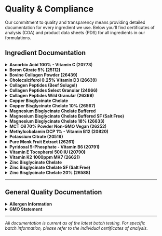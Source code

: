 # Quality & Compliance

Our commitment to quality and transparency means providing detailed documentation for every ingredient we use. Below you'll find certificates of analysis (COA) and product data sheets (PDS) for all ingredients in our formulations.

## Ingredient Documentation

<details>
<summary><strong>Ascorbic Acid 100% - Vitamin C (20773)</strong></summary>
<iframe src="https://docs.google.com/viewer?url=https://treysisson.github.io/wiki/QualityDocs/20773%20Product%20Data%20Sheet%20(PDS)%20D5-22%20R5-23%20(ID%202621639).pdf&embedded=true" width="100%" height="600px" frameborder="0">
📄 [View PDF](QualityDocs/20773 Product Data Sheet (PDS) D5-22 R5-23 (ID 2621639).pdf)
</iframe>
</details>

<details>
<summary><strong>Boron Citrate 5% (25112)</strong></summary>
<iframe src="https://docs.google.com/viewer?url=https://treysisson.github.io/wiki/QualityDocs/25112%20Specification%20Sheet%20D5-22%20R5-23%20(ID%202623167).pdf&embedded=true" width="100%" height="600px" frameborder="0">
📄 [View PDF](QualityDocs/25112 Specification Sheet D5-22 R5-23 (ID 2623167).pdf)
</iframe>
</details>

<details>
<summary><strong>Bovine Collagen Powder (26439)</strong></summary>
<iframe src="https://docs.google.com/viewer?url=https://treysisson.github.io/wiki/QualityDocs/26439%20Specification%20Sheet%20R6-24%20(ID%203060876).pdf&embedded=true" width="100%" height="600px" frameborder="0">
📄 [View PDF](QualityDocs/26439 Specification Sheet R6-24 (ID 3060876).pdf)
</iframe>
</details>

<details>
<summary><strong>Cholecalciferol 0.25% Vitamin D3 (26639)</strong></summary>
<iframe src="https://docs.google.com/viewer?url=https://treysisson.github.io/wiki/QualityDocs/26639%20Specification%20Sheet%20R3-25%20(ID%203374428).pdf&embedded=true" width="100%" height="600px" frameborder="0">
📄 [View PDF](QualityDocs/26639 Specification Sheet R3-25 (ID 3374428).pdf)
</iframe>
</details>

<details>
<summary><strong>Collagen Peptides (Beef Solugel)</strong></summary>

### Flow Chart
<iframe src="https://docs.google.com/viewer?url=https://treysisson.github.io/wiki/QualityDocs/Flow%20Chart%20(Beef%20Solugel)%20-%20Santa%20Fe%209.12.23.pdf&embedded=true" width="100%" height="600px" frameborder="0">
📄 [View PDF](QualityDocs/Flow Chart (Beef Solugel) - Santa Fe 9.12.23.pdf)
</iframe>

### Origin Statement  
<iframe src="https://docs.google.com/viewer?url=https://treysisson.github.io/wiki/QualityDocs/Origin%20Statement%20COO%20(Solugel)%20-%20Santa%20Fe%201.23.24%20-%2012.31.26.pdf&embedded=true" width="100%" height="600px" frameborder="0">
📄 [View PDF](QualityDocs/Origin Statement COO (Solugel) - Santa Fe 1.23.24 - 12.31.26.pdf)
</iframe>

### Quality FAQ
<iframe src="https://docs.google.com/viewer?url=https://treysisson.github.io/wiki/QualityDocs/Quality%20FAQ%20January%202024%20-%20SF%20Collagen%20Peptides%20E34_EN.pdf&embedded=true" width="100%" height="600px" frameborder="0">
📄 [View PDF](QualityDocs/Quality FAQ January 2024 - SF Collagen Peptides E34_EN.pdf)
</iframe>

</details>

<details>
<summary><strong>Collagen Peptides Select Granular (24966)</strong></summary>
<iframe src="https://docs.google.com/viewer?url=https://treysisson.github.io/wiki/QualityDocs/24966%20Product%20Data%20Sheet%20(PDS)%20D1-24%20R1-24%20(ID%202886742).pdf&embedded=true" width="100%" height="600px" frameborder="0">
📄 [View PDF](QualityDocs/24966 Product Data Sheet (PDS) D1-24 R1-24 (ID 2886742).pdf)
</iframe>
</details>

<details>
<summary><strong>Collagen Peptides Wild Granular (26369)</strong></summary>
<iframe src="https://docs.google.com/viewer?url=https://treysisson.github.io/wiki/QualityDocs/26369%20Specification%20Sheet_%20Nutritional_%20Product%20Statement_%20Flow%20Chart%20D5-23%20R8-23%20(ID%202709595).pdf&embedded=true" width="100%" height="600px" frameborder="0">
📄 [View PDF](QualityDocs/26369 Specification Sheet_ Nutritional_ Product Statement_ Flow Chart D5-23 R8-23 (ID 2709595).pdf)
</iframe>
</details>

<details>
<summary><strong>Copper Bisglycinate Chelate</strong></summary>

### Certificate of Analysis
<iframe src="https://docs.google.com/viewer?url=https://treysisson.github.io/wiki/QualityDocs/03502_Copper%20Bisglycinate%20Chelate%20COA_(BN12000005207).pdf&embedded=true" width="100%" height="600px" frameborder="0">
📄 [View PDF](QualityDocs/03502_Copper Bisglycinate Chelate COA_(BN12000005207).pdf)
</iframe>

### Product Data Sheet
<iframe src="https://docs.google.com/viewer?url=https://treysisson.github.io/wiki/QualityDocs/03502_Copper%20Bisglycinate%20Chelate_PDS%2022-AUG-2024.pdf&embedded=true" width="100%" height="600px" frameborder="0">
📄 [View PDF](QualityDocs/03502_Copper Bisglycinate Chelate_PDS 22-AUG-2024.pdf)
</iframe>

</details>

<details>
<summary><strong>Copper Bisglycinate Chelate 10% (26567)</strong></summary>
<iframe src="https://docs.google.com/viewer?url=https://treysisson.github.io/wiki/QualityDocs/26567%20Specification%20Sheet%20R9-24%20(ID%203175936).pdf&embedded=true" width="100%" height="600px" frameborder="0">
📄 [View PDF](QualityDocs/26567 Specification Sheet R9-24 (ID 3175936).pdf)
</iframe>
</details>

<details>
<summary><strong>Magnesium Bisglycinate Chelate Buffered</strong></summary>

### Certificate of Analysis
<iframe src="https://docs.google.com/viewer?url=https://treysisson.github.io/wiki/QualityDocs/03451-GF_Magnesium%20Buffered%20COA_(BN19000000015).pdf&embedded=true" width="100%" height="600px" frameborder="0">
📄 [View PDF](QualityDocs/03451-GF_Magnesium Buffered COA_(BN19000000015).pdf)
</iframe>

### Product Data Sheet  
<iframe src="https://docs.google.com/viewer?url=https://treysisson.github.io/wiki/QualityDocs/03451_Magnesium%20Bisglycinate%20Chelate%20Buffered_PDS%2022-AUG-2024.pdf&embedded=true" width="100%" height="600px" frameborder="0">
📄 [View PDF](QualityDocs/03451_Magnesium Bisglycinate Chelate Buffered_PDS 22-AUG-2024.pdf)
</iframe>

</details>

<details>
<summary><strong>Magnesium Bisglycinate Chelate Buffered SF (Salt Free)</strong></summary>

### Certificate of Analysis
<iframe src="https://docs.google.com/viewer?url=https://treysisson.github.io/wiki/QualityDocs/03455_Magnesium%20Bisglycinate%20Chelate%20Buffered%20SF_COA%20(BN12000005421).pdf&embedded=true" width="100%" height="600px" frameborder="0">
📄 [View PDF](QualityDocs/03455_Magnesium Bisglycinate Chelate Buffered SF_COA (BN12000005421).pdf)
</iframe>

### Product Data Sheet
<iframe src="https://docs.google.com/viewer?url=https://treysisson.github.io/wiki/QualityDocs/03455_Magnesium%20Bisglycinate%20Chelate%20Buffered%20SF_PDS%2022-AUG-2024.pdf&embedded=true" width="100%" height="600px" frameborder="0">
📄 [View PDF](QualityDocs/03455_Magnesium Bisglycinate Chelate Buffered SF_PDS 22-AUG-2024.pdf)
</iframe>

</details>

<details>
<summary><strong>Magnesium Bisglycinate Chelate 18% (26633)</strong></summary>
<iframe src="https://docs.google.com/viewer?url=https://treysisson.github.io/wiki/QualityDocs/26633%20Specification%20Sheet%20R3-25%20(ID%203392586).pdf&embedded=true" width="100%" height="600px" frameborder="0">
📄 [View PDF](QualityDocs/26633 Specification Sheet R3-25 (ID 3392586).pdf)
</iframe>
</details>

<details>
<summary><strong>MCT Oil 70% Powder Non-GMO Vegan (26252)</strong></summary>
<iframe src="https://docs.google.com/viewer?url=https://treysisson.github.io/wiki/QualityDocs/26252%20Specification%20Sheet%20R7-24%20(ID%203106951).pdf&embedded=true" width="100%" height="600px" frameborder="0">
📄 [View PDF](QualityDocs/26252 Specification Sheet R7-24 (ID 3106951).pdf)
</iframe>
</details>

<details>
<summary><strong>Methylcobalamin DCP 1% - Vitamin B12 (20820)</strong></summary>
<iframe src="https://docs.google.com/viewer?url=https://treysisson.github.io/wiki/QualityDocs/20820%20Specification%20Sheet%20D12-23%20R8-24%20(ID%203123679).pdf&embedded=true" width="100%" height="600px" frameborder="0">
📄 [View PDF](QualityDocs/20820 Specification Sheet D12-23 R8-24 (ID 3123679).pdf)
</iframe>
</details>

<details>
<summary><strong>Potassium Citrate (20519)</strong></summary>
<iframe src="https://docs.google.com/viewer?url=https://treysisson.github.io/wiki/QualityDocs/20519%20Specification%20Sheet%20R3-25%20(ID%203369771).pdf&embedded=true" width="100%" height="600px" frameborder="0">
📄 [View PDF](QualityDocs/20519 Specification Sheet R3-25 (ID 3369771).pdf)
</iframe>
</details>

<details>
<summary><strong>Pure Monk Fruit Extract (26261)</strong></summary>
<iframe src="https://docs.google.com/viewer?url=https://treysisson.github.io/wiki/QualityDocs/26261%20Specification%20Sheet%20D2-25%20R2-25%20(ID%203350110).pdf&embedded=true" width="100%" height="600px" frameborder="0">
📄 [View PDF](QualityDocs/26261 Specification Sheet D2-25 R2-25 (ID 3350110).pdf)
</iframe>
</details>

<details>
<summary><strong>Pyridoxal 5-Phosphate - Vitamin B6 (20791)</strong></summary>
<iframe src="https://docs.google.com/viewer?url=https://treysisson.github.io/wiki/QualityDocs/20791%20Specification%20Sheet%20R5-25%20(ID%203475806).pdf&embedded=true" width="100%" height="600px" frameborder="0">
📄 [View PDF](QualityDocs/20791 Specification Sheet R5-25 (ID 3475806).pdf)
</iframe>
</details>

<details>
<summary><strong>Vitamin E Tocopherol 500 IU (20790)</strong></summary>
<iframe src="https://docs.google.com/viewer?url=https://treysisson.github.io/wiki/QualityDocs/20790%20Specification%20Sheet%20D8-19%20R10-19%20(ID%202202583).pdf&embedded=true" width="100%" height="600px" frameborder="0">
📄 [View PDF](QualityDocs/20790 Specification Sheet D8-19 R10-19 (ID 2202583).pdf)
</iframe>
</details>

<details>
<summary><strong>Vitamin K2 1000ppm MK7 (26621)</strong></summary>
<iframe src="https://docs.google.com/viewer?url=https://treysisson.github.io/wiki/QualityDocs/26621%20Specification%20Sheet%20R5-25%20(ID%203466059).pdf&embedded=true" width="100%" height="600px" frameborder="0">
📄 [View PDF](QualityDocs/26621 Specification Sheet R5-25 (ID 3466059).pdf)
</iframe>
</details>

<details>
<summary><strong>Zinc Bisglycinate Chelate</strong></summary>

### Certificate of Analysis
<iframe src="https://docs.google.com/viewer?url=https://treysisson.github.io/wiki/QualityDocs/03506_Zinc%20Bisglycinate%20Chelate%20COA_(BN12000005573).pdf&embedded=true" width="100%" height="600px" frameborder="0">
📄 [View PDF](QualityDocs/03506_Zinc Bisglycinate Chelate COA_(BN12000005573).pdf)
</iframe>

### Product Data Sheet
<iframe src="https://docs.google.com/viewer?url=https://treysisson.github.io/wiki/QualityDocs/03506_Zinc%20Bisglycinate%20Chelate_PDS%2022-AUG-2024.pdf&embedded=true" width="100%" height="600px" frameborder="0">
📄 [View PDF](QualityDocs/03506_Zinc Bisglycinate Chelate_PDS 22-AUG-2024.pdf)
</iframe>

</details>

<details>
<summary><strong>Zinc Bisglycinate Chelate SF (Salt Free)</strong></summary>

### Certificate of Analysis
<iframe src="https://docs.google.com/viewer?url=https://treysisson.github.io/wiki/QualityDocs/03507_Zinc%20Bisglycinate%20Chelate%20SF%20COA_(BN12000005720).pdf&embedded=true" width="100%" height="600px" frameborder="0">
📄 [View PDF](QualityDocs/03507_Zinc Bisglycinate Chelate SF COA_(BN12000005720).pdf)
</iframe>

### Product Data Sheet
<iframe src="https://docs.google.com/viewer?url=https://treysisson.github.io/wiki/QualityDocs/03507_Zinc%20Bisglycinate%20Chelate%20SF_PDS%2022-AUG-2024.pdf&embedded=true" width="100%" height="600px" frameborder="0">
📄 [View PDF](QualityDocs/03507_Zinc Bisglycinate Chelate SF_PDS 22-AUG-2024.pdf)
</iframe>

</details>

<details>
<summary><strong>Zinc Bisglycinate Chelate 20% (26588)</strong></summary>
<iframe src="https://docs.google.com/viewer?url=https://treysisson.github.io/wiki/QualityDocs/26588%20Specification%20Sheet%20R8-24%20(ID%203129606).pdf&embedded=true" width="100%" height="600px" frameborder="0">
📄 [View PDF](QualityDocs/26588 Specification Sheet R8-24 (ID 3129606).pdf)
</iframe>
</details>

---

## General Quality Documentation

<details>
<summary><strong>Allergen Information</strong></summary>
<iframe src="https://docs.google.com/viewer?url=https://treysisson.github.io/wiki/QualityDocs/Allergens%2002.01.23%20-%2002.01.28.pdf&embedded=true" width="100%" height="600px" frameborder="0">
📄 [View PDF](QualityDocs/Allergens 02.01.23 - 02.01.28.pdf)
</iframe>
</details>

<details>
<summary><strong>GMO Statement</strong></summary>
<iframe src="https://docs.google.com/viewer?url=https://treysisson.github.io/wiki/QualityDocs/Genetically%20Modified%20Organisms%20(GMO)%202.2.20%20-%2012.31.25%20.pdf&embedded=true" width="100%" height="600px" frameborder="0">
📄 [View PDF](QualityDocs/Genetically Modified Organisms (GMO) 2.2.20 - 12.31.25 .pdf)
</iframe>
</details>

---

*All documentation is current as of the latest batch testing. For specific batch information, please refer to the individual certificates of analysis.*